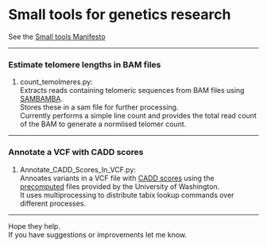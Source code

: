 Small tools for genetics research 
========

See the [Small tools Manifesto](https://github.com/pjotrp/bioinformatics)  

---
### Estimate telomere lengths in BAM files
1. count_temolmeres.py:  
   Extracts reads containing telomeric sequences from BAM files using [SAMBAMBA](http://lomereiter.github.io/sambamba/).  
   Stores these in a sam file for further processing.  
   Currently performs a simple line count and provides the total read count of the BAM to generate a normlised telomer count.  
  
---
### Annotate a VCF with CADD scores
1. Annotate_CADD_Scores_In_VCF.py:  
   Annoates variants in a VCF file with [CADD scores](http://cadd.gs.washington.edu/score) using the [precomputed](http://cadd.gs.washington.edu/download) files provided by  the University of Washington.  
   It uses multiprocessing to distribute tabix lookup commands over different processes.  
  
---  
Hope they help.  
If you have suggestions or improvements let me know.  
